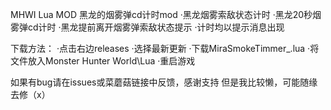 MHWI Lua MOD
黑龙的烟雾弹cd计时mod
  ·黑龙烟雾索敌状态计时
  ·黑龙20秒烟雾弹cd计时
  ·黑龙提前离开烟雾弹索敌状态提示
  ·计时均以提示消息出现

下载方法：
  ·点击右边releases
  ·选择最新更新
  ·下载MiraSmokeTimmer_.lua
  ·将文件放入Monster Hunter World\Lua
  ·重启游戏

如果有bug请在issues或菜蘑菇链接中反馈，感谢支持
但是我比较懒，可能随缘去修（x）
